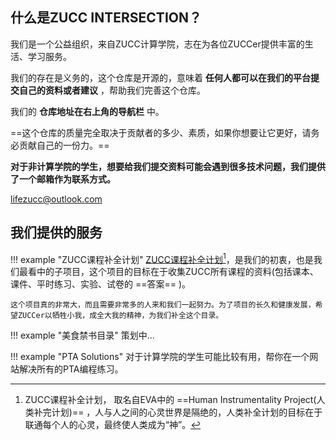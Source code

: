 ## 什么是ZUCC INTERSECTION？
我们是一个公益组织，来自ZUCC计算学院，志在为各位ZUCCer提供丰富的生活、学习服务。

我们的存在是义务的，这个仓库是开源的，意味着 **任何人都可以在我们的平台提交自己的资料或者建议** ，帮助我们完善这个仓库。

我们的 **仓库地址在右上角的导航栏** 中。

==这个仓库的质量完全取决于贡献者的多少、素质，如果你想要让它更好，请务必贡献自己的一份力。==

**对于非计算学院的学生，想要给我们提交资料可能会遇到很多技术问题，我们提供了一个邮箱作为联系方式。**

lifezucc@outlook.com 

## 我们提供的服务

!!! example "ZUCC课程补全计划"
    [ZUCC课程补全计划](course/Readme.md)[^1]，是我们的初衷，也是我们最看中的子项目，这个项目的目标在于收集ZUCC所有课程的资料(包括课本、课件、平时练习、实验、试卷的 ==答案== )。

    这个项目真的非常大，而且需要非常多的人来和我们一起努力。为了项目的长久和健康发展，希望ZUCCer以牺牲小我，成全大我的精神，为我们补全这个目录。

!!! example "美食禁书目录"
    策划中...

!!! example "PTA Solutions"
    对于计算学院的学生可能比较有用，帮你在一个网站解决所有的PTA编程练习。

[^1]: ZUCC课程补全计划， 取名自EVA中的 ==Human Instrumentality Project(人类补完计划)== ，人与人之间的心灵世界是隔绝的，人类补全计划的目标在于联通每个人的心灵，最终使人类成为“神”。
